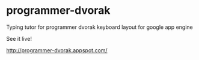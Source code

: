 programmer-dvorak
=================

Typing tutor for programmer dvorak keyboard layout for google app engine

See it live!

http://programmer-dvorak.appspot.com/
